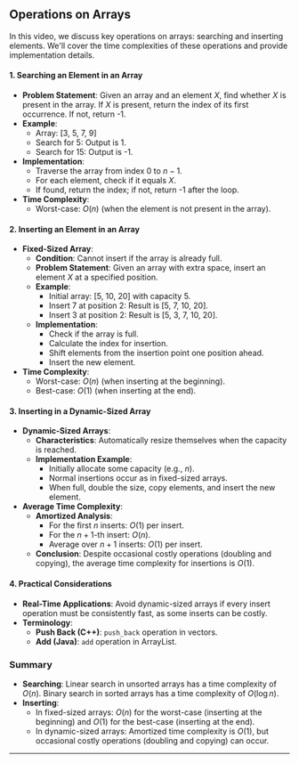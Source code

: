 ## Operations on Arrays

In this video, we discuss key operations on arrays: searching and inserting elements. We'll cover the time complexities of these operations and provide implementation details.

#### 1. Searching an Element in an Array
- **Problem Statement**: Given an array and an element $X$, find whether $X$ is present in the array. If $X$ is present, return the index of its first occurrence. If not, return -1.
- **Example**: 
  - Array: [3, 5, 7, 9]
  - Search for 5: Output is 1.
  - Search for 15: Output is -1.
- **Implementation**:
  - Traverse the array from index 0 to $n-1$.
  - For each element, check if it equals $X$.
  - If found, return the index; if not, return -1 after the loop.
- **Time Complexity**: 
  - Worst-case: $O(n)$ (when the element is not present in the array).

#### 2. Inserting an Element in an Array
- **Fixed-Sized Array**: 
  - **Condition**: Cannot insert if the array is already full.
  - **Problem Statement**: Given an array with extra space, insert an element $X$ at a specified position.
  - **Example**:
    - Initial array: [5, 10, 20] with capacity 5.
    - Insert 7 at position 2: Result is [5, 7, 10, 20].
    - Insert 3 at position 2: Result is [5, 3, 7, 10, 20].
  - **Implementation**:
    - Check if the array is full.
    - Calculate the index for insertion.
    - Shift elements from the insertion point one position ahead.
    - Insert the new element.
- **Time Complexity**: 
  - Worst-case: $O(n)$ (when inserting at the beginning).
  - Best-case: $O(1)$ (when inserting at the end).

#### 3. Inserting in a Dynamic-Sized Array
- **Dynamic-Sized Arrays**:
  - **Characteristics**: Automatically resize themselves when the capacity is reached.
  - **Implementation Example**: 
    - Initially allocate some capacity (e.g., $n$).
    - Normal insertions occur as in fixed-sized arrays.
    - When full, double the size, copy elements, and insert the new element.
- **Average Time Complexity**:
  - **Amortized Analysis**:
    - For the first $n$ inserts: $O(1)$ per insert.
    - For the $n+1$-th insert: $O(n)$.
    - Average over $n+1$ inserts: $O(1)$ per insert.
  - **Conclusion**: Despite occasional costly operations (doubling and copying), the average time complexity for insertions is $O(1)$.

#### 4. Practical Considerations
- **Real-Time Applications**: Avoid dynamic-sized arrays if every insert operation must be consistently fast, as some inserts can be costly.
- **Terminology**:
  - **Push Back (C++)**: `push_back` operation in vectors.
  - **Add (Java)**: `add` operation in ArrayList.

### Summary
- **Searching**: Linear search in unsorted arrays has a time complexity of $O(n)$. Binary search in sorted arrays has a time complexity of $O(\log n)$.
- **Inserting**:
  - In fixed-sized arrays: $O(n)$ for the worst-case (inserting at the beginning) and $O(1)$ for the best-case (inserting at the end).
  - In dynamic-sized arrays: Amortized time complexity is $O(1)$, but occasional costly operations (doubling and copying) can occur.

---